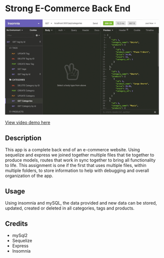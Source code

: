 # Strong E-Commerce Back End

![e-commerce back end](Assets/13-orm-homework-demo-01.gif)

[View video demo here](https://drive.google.com/file/d/11mW3G28r_EcaKUtRv_i0E5tfVqbZUUAt/view?usp=sharing)

## Description

This app is a complete back end of an e-commerce website. Using sequelize and express we joined together multiple files that tie together to produce models, routes that work in sync together to bring all functionality to life. This assignment is one if the first that uses multiple files, within multiple folders, to store information to help with debugging and overall organization of the app.

## Usage

Using insomnia and mySQL, the data provided and new data can be stored, updated, created or deleted in all categories, tags and products.

## Credits

- mySql2
- Sequelize
- Express
- Insomnia
